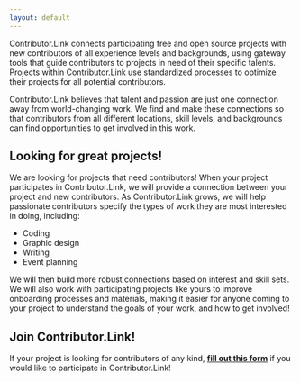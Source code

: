 ```yaml
---
layout: default
---
```


Contributor.Link connects participating free and open source projects with new contributors of all experience levels and backgrounds, using gateway tools that guide contributors to projects in need of their specific talents. Projects within Contributor.Link use standardized processes to optimize their projects for all potential contributors.

Contributor.Link believes that talent and passion are just one connection away from world-changing work. We find and make these connections so that contributors from all different locations, skill levels, and backgrounds can find opportunities to get involved in this work.

## Looking for great projects!

We are looking for projects that need contributors! When your project participates in Contributor.Link, we will provide a connection between your project and new contributors. As Contributor.Link grows, we will help passionate contributors specify the types of work they are most interested in doing, including:
 
 - Coding
 - Graphic design
 - Writing
 - Event planning

We will then build more robust connections based on interest and skill sets. We will also work with participating projects like yours to improve onboarding processes and materials, making it easier for anyone coming to your project to understand the goals of your work, and how to get involved!

## Join Contributor.Link!

If your project is looking for contributors of any kind, __[fill out this form](https://forms.gle/ccZbgwe2owLKX5FN8)__ if you would like to participate in Contributor.Link!
